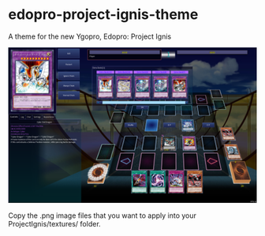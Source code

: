 # edopro-project-ignis-theme
A theme for the new Ygopro, Edopro: Project Ignis

![Image description](https://raw.githubusercontent.com/sefeiba/edopro-project-ignis-theme/master/ss2.png)

Copy the .png image files that you want to apply into your ProjectIgnis/textures/ folder.
